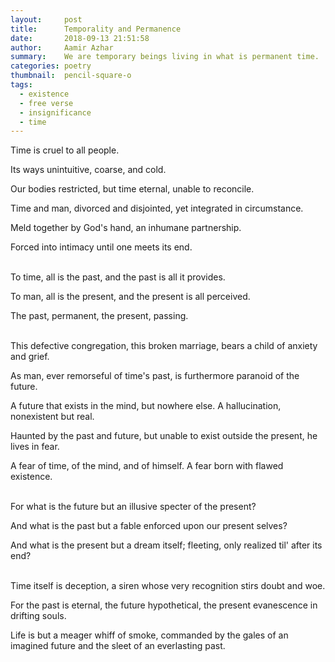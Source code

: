 ```yaml
---
layout:     post
title:      Temporality and Permanence
date:       2018-09-13 21:51:58
author:     Aamir Azhar
summary:    We are temporary beings living in what is permanent time.
categories: poetry
thumbnail:  pencil-square-o
tags:
  - existence
  - free verse
  - insignificance
  - time
---
```

Time is cruel to all people.

Its ways unintuitive, coarse, and cold.

Our bodies restricted, but time eternal, unable to reconcile.

Time and man, divorced and disjointed, yet integrated in circumstance.

Meld together by God's hand, an inhumane partnership.

Forced into intimacy until one meets its end.

<br>
To time, all is the past, and the past is all it provides.

To man, all is the present, and the present is all perceived.

The past, permanent, the present, passing.

<br>
This defective congregation, this broken marriage, bears a child of anxiety and grief.

As man, ever remorseful of time's past, is furthermore paranoid of the future.

A future that exists in the mind, but nowhere else. A hallucination, nonexistent but real.

Haunted by the past and future, but unable to exist outside the present, he lives in fear.

A fear of time, of the mind, and of himself. A fear born with flawed existence.

<br>
For what is the future but an illusive specter of the present?

And what is the past but a fable enforced upon our present selves?

And what is the present but a dream itself; fleeting, only realized til' after its end?

<br>
Time itself is deception, a siren whose very recognition stirs doubt and woe.

For the past is eternal, the future hypothetical, the present evanescence in drifting souls.

Life is but a meager whiff of smoke, commanded by the gales of an imagined future and the sleet of an everlasting past.
